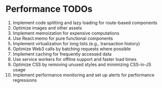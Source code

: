 # Performance TODOs

1. Implement code splitting and lazy loading for route-based components
2. Optimize images and other assets
3. Implement memoization for expensive computations
4. Use React.memo for pure functional components
5. Implement virtualization for long lists (e.g., transaction history)
6. Optimize Web3 calls by batching requests where possible
7. Implement caching for frequently accessed data
8. Use service workers for offline support and faster load times
9. Optimize CSS by removing unused styles and minimizing CSS-in-JS usage
10. Implement performance monitoring and set up alerts for performance regressions